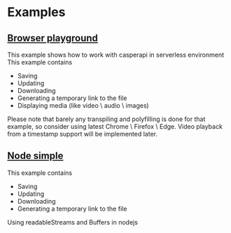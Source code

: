 # Examples

## [Browser playground](https://github.com/Casper-dev/casperjs/tree/master/examples/browser-playground)
This example shows how to work with casperapi in serverless environment
This example contains
- Saving
- Updating
- Downloading
- Generating a temporary link to the file
- Displaying media (like video \ audio \ images) 


Please note that barely any transpiling and polyfilling is done for that example, so consider using latest Chrome \ Firefox \ Edge.
Video playback from a timestamp support will be implemented later.

## [Node simple](https://github.com/Casper-dev/casperjs/tree/master/examples/node-simple)
This example contains
- Saving
- Updating
- Downloading
- Generating a temporary link to the file

Using readableStreams and Buffers in nodejs
